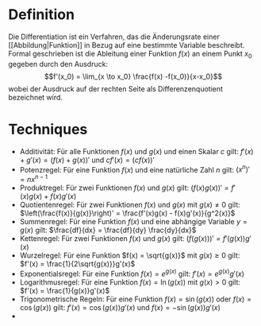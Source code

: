 # Definition
Die Differentiation ist ein Verfahren, das die Änderungsrate einer [[Abbildung|Funktion]] in Bezug auf eine bestimmte Variable beschreibt. Formal geschrieben ist die Ableitung einer Funktion $f(x)$ an einem Punkt $x_0$ gegeben durch den Ausdruck:
$$f'(x_0) = \lim_{x \to x_0} \frac{f(x) -f(x_0)}{x-x_0}$$
wobei der Ausdruck auf der rechten Seite als Differenzenquotient bezeichnet wird.

# Techniques
* Additivität: Für alle Funktionen $f(x)$ und $g(x)$ und einen Skalar $c$ gilt: $f'(x) + g'(x) = (f(x) + g(x))'$ und $cf'(x) = (cf(x))'$
* Potenzregel: Für eine Funktion $f(x)$ und eine natürliche Zahl $n$ gilt: $(x^n)' = nx^{n-1}$
* Produktregel: Für zwei Funktionen $f(x)$ und $g(x)$ gilt: $(f(x)g(x))' = f'(x)g(x) + f(x)g'(x)$
* Quotientenregel: Für zwei Funktionen $f(x)$ und $g(x)$ mit $g(x) \neq 0$ gilt: $\left(\frac{f(x)}{g(x)}\right)' = \frac{f'(x)g(x) - f(x)g'(x)}{g^2(x)}$
* Summenregel: Für eine Funktion $f(x)$ und eine abhängige Variable $y = g(x)$ gilt: $\frac{df}{dx} = \frac{df}{dy} \frac{dy}{dx}$
* Kettenregel: Für zwei Funktionen $f(x)$ und $g(x)$ gilt: $(f(g(x)))' = f'(g(x))g'(x)$
* Wurzelregel: Für eine Funktion $f(x) = \sqrt{g(x)}$ mit $g(x) \geq 0$ gilt: $f'(x) = \frac{1}{2\sqrt{g(x)}}g'(x)$
* Exponentialsregel: Für eine Funktion $f(x) = e^{g(x)}$ gilt: $f'(x) = e^{g(x)}g'(x)$
* Logarithmusregel: Für eine Funktion $f(x) = \ln(g(x))$ mit $g(x) > 0$ gilt: $f'(x) = \frac{1}{g(x)}g'(x)$
* Trigonometrische Regeln: Für eine Funktion $f(x) = \sin(g(x))$ oder $f(x) = \cos(g(x))$ gilt: $f'(x) = \cos(g(x))g'(x)$ und $f(x) = -\sin(g(x))g'(x)$
* 
